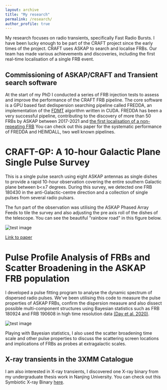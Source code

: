 ```yaml
---
layout: archive
title: "My research"
permalink: /research/
author_profile: true
---
```



My research focuses on radio transients, specifically Fast Radio Bursts. I have been lucky enough to be part of the CRAFT project since the early times of the project. CRAFT uses ASKAP to search and localise FRBs. Our team has made various achievements and discoveries, including the first real-time localisation of a single FRB event.

## Commissioning of ASKAP/CRAFT and Transient search software
At the start of my PhD I conducted a series of FRB injection tests to assess and improve the performance of the CRAFT FRB pipeline. 
The core software is a GPU based fast dedispersion searching pipeline called FREDDA, an implementation of the [FDMT](https://ui.adsabs.harvard.edu/abs/2017ApJ...835...11Z/abstract) algorithm written in CUDA.
FREDDA has been a very successful pipeline, contributing to the discovery of more than 50 FRBs by ASKAP between 2017-2021 and [the first localisation of a non-repeating FRB](https://ui.adsabs.harvard.edu/abs/2019Sci...365..565B/abstract)
You can check out this paper for the systematic performance of FREDDA and HEIMDALL, two well known pipelines.

# CRAFT-GP: A 10-hour Galactic Plane Single Pulse Survey

This is a single pulse search using eight ASKAP antennas as single dishes to provide a rapid 10-hour observation covering the entire southern Galactic plane between b<±7 degrees. During this survey, we detected one FRB 180430 in the anti-Galactic-centre direction and a collection of single pulses from several radio pulsars.

The fun part of the observation was utilising the ASKAP Phased Array Feeds to tile the survey and also adjusting the pre axis roll of the dishes of the telescope.
You can see the beautiful "rainbow road" in this figure below.

![test image](/images/500x300.png 'Test')

[Link to paper](https://ui.adsabs.harvard.edu/abs/2019MNRAS.486..166Q/abstract)
# Pulse Profile Analysis of FRBs and Scatter Broadening in the ASKAP FRB population

I developed a pulse fitting program to analyse the dynamic spectrum of dispersed radio pulses.
We've been utilising this code to measure the pulse properties of ASKAP FRBs, confirm the dispersion measure and also dissect possible multi-component structures using Bayesian statistics such as FRB 180924 and FRB 190608 in high time resolution data [(Day et al. 2020)](https://ui.adsabs.harvard.edu/abs/2020MNRAS.497.3335D/abstract).

![test image](/images/500x300.png 'Test')

Playing with Bayesian statistics, I also used the scatter broadening time scale and other pulse properties to discuss the scattering screen locations and implications of FRBs as probes at extragalactic scales.


## X-ray transients in the 3XMM Catalogue
I am also interested in X-ray transients, I discovered one X-ray binary from my undergraduate thesis work in Nanjing University. 
You can check out this Symbiotic X-ray Binary [here](https://ui.adsabs.harvard.edu/abs/2017ApJ...847...44Q/abstract).
